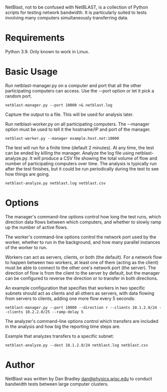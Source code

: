 NetBlast, not to be confused with NetBLAST, is a collection of Python
scripts for testing network bandwidth.  It is particularly suited to
tests involving many computers simultaneously transferring data.

# Requirements

Python 3.9.  Only known to work in Linux.

# Basic Usage

Run netblast-manager.py on a computer and port that all the other
participating computers can access.  Use the --port option or let it
pick a random port.

    netblast-manager.py --port 10000 >& netblast.log

Capture the output to a file.  This will be used for analysis later.

Run netblast-worker.py on all participating computers.  The --manager
option must be used to tell it the hostname/IP and port of the
manager.

    netblast-worker.py --manager example.host.net:10000

The test will run for a finite time (default 2 minutes).  At any time,
the test can be ended by killing the manager.  Analyze the log file
using netblast-analyze.py.  It will produce a CSV file showing the
total volume of flow and number of participating computers over time.
The analysis is typically run after the test finishes, but it could
be run periodically during the test to see how things are going.

    netblast-analyze.py netblast.log netblast.csv

# Options

The manager's command-line options control how long the test runs,
which direction data flows between which computers, and whether to
slowly ramp up the number of active flows.

The worker's command-line options control the network port used by the
worker, whether to run in the background, and how many parallel instances
of the worker to run.

Workers can act as servers, clients, or both (the default).  For a
network flow to happen between two workers, at least one of them
(acting as the client) must be able to connect to the other one's
network port (the server).  The direction of flow is from the client
to the server by default, but the manager can be configured to reverse
the direction or to transfer in both directions.

An example configuration that specifies that workers in two specific
subnets should act as clients and all others as servers, with data
flowing from servers to clients, adding one more flow every 5 seconds:

    netblast-manager.py --port 10000 --direction r --clients 10.1.2.0/24 --clients 10.2.2.0/25 --ramp-delay 5

The analyzer's command-line options control which transfers are
included in the analysis and how big the reporting time steps are.

Example that analyzes transfers to a specific subnet:

    netblast-analyze.py --dest 10.1.2.0/24 netblast.log netblast.csv

# Author

NetBlast was written by Dan Bradley <dan@physics.wisc.edu> to conduct
bandwidth tests between large computer clusters.
